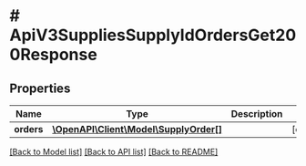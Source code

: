 # # ApiV3SuppliesSupplyIdOrdersGet200Response

## Properties

Name | Type | Description | Notes
------------ | ------------- | ------------- | -------------
**orders** | [**\OpenAPI\Client\Model\SupplyOrder[]**](SupplyOrder.md) |  | [optional]

[[Back to Model list]](../../README.md#models) [[Back to API list]](../../README.md#endpoints) [[Back to README]](../../README.md)
